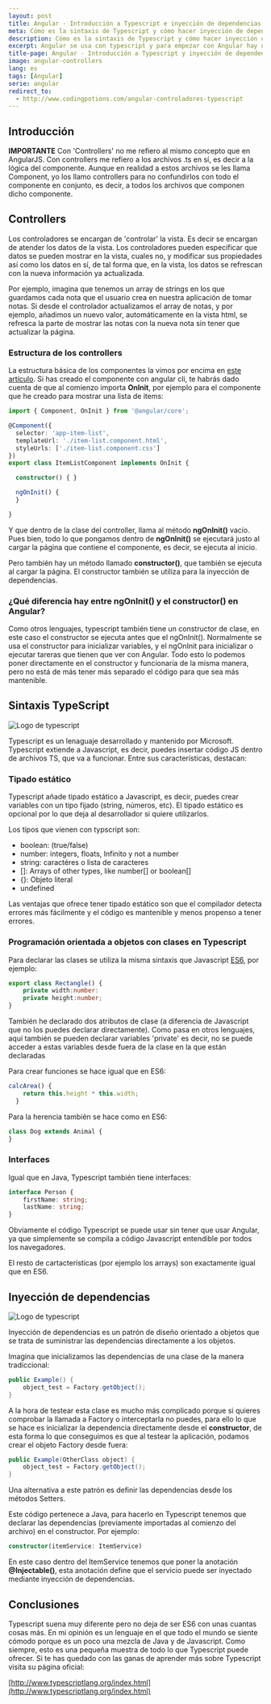 ```yaml
---
layout: post
title: Angular - Introducción a Typescript e inyección de dependencias
meta: Cómo es la sintaxis de Typescript y cómo hacer inyección de dependencias en Angular, además vemos la diferencia entre ngOnInit y el constructor
description: Cómo es la sintaxis de Typescript y cómo hacer inyección de dependencias en Angular, además vemos la diferencia entre ngOnInit y el constructor
excerpt: Angular se usa con typescript y para empezar con Angular hay que aprender antes su sintaxis. En este artículo explico la introducción y las principales características de Typescript. Además explico como se hace inyección de dependencias
title-page: Angular - Introducción a Typescript y inyección de dependencias
image: angular-controllers
lang: es
tags: [Angular] 
serie: angular
redirect_to:
  - http://www.codingpotions.com/angular-controladores-typescript
---
```


## Introducción

**IMPORTANTE** Con 'Controllers' no me refiero al mismo concepto que en AngularJS. Con controllers me refiero a los archivos .ts en sí, es decir a la lógica del componente. Aunque en realidad a estos archivos se les llama Component, yo los llamo controllers para no confundirlos con todo el componente en conjunto, es decir, a todos los archivos que componen dicho componente.

## Controllers 

Los controladores se encargan de 'controlar' la vista. Es decir se encargan de atender los datos de la vista. Los controladores pueden especificar que datos se pueden mostrar en la vista, cuales no, y modificar sus propiedades así como los datos en sí, de tal forma que, en la vista, los datos se refrescan con la nueva información ya actualizada. 

Por ejemplo, imagina que tenemos un array de strings en los que guardamos cada nota que el usuario crea en nuestra aplicación de tomar notas. Si desde el controlador actualizamos el array de notas, y por ejemplo, añadimos un nuevo valor, automáticamente en la vista html, se refresca la parte de mostrar las notas con la nueva nota sin tener que actualizar la página.

### Estructura de los controllers

La estructura básica de los componentes la vimos por encima en [este artículo]({{site.baseurl}}/angular-componentes-routing). Si has creado el componente con angular cli, te habrás dado cuenta de que al comienzo importa **OnInit**, por ejemplo para el componente que he creado para mostrar una lista de items:

```typescript
import { Component, OnInit } from '@angular/core';

@Component({
  selector: 'app-item-list',
  templateUrl: './item-list.component.html',
  styleUrls: ['./item-list.component.css']
})
export class ItemListComponent implements OnInit {

  constructor() { }

  ngOnInit() {
  }

}

```

Y que dentro de la clase del controller, llama al método **ngOnInit()** vacío. Pues bien, todo lo que pongamos dentro de **ngOnInit()** se ejecutará justo al cargar 
la página que contiene el componente, es decir, se ejecuta al inicio.

Pero también hay un método llamado **constructor()**, que también se ejecuta al cargar la página. El constructor también se utiliza para la inyección de dependencias.

### ¿Qué diferencia hay entre ngOnInit() y el constructor() en Angular?

Como otros lenguajes, typescript también tiene un constructor de clase, en este caso el constructor se ejecuta antes que el ngOnInit().
Normalmente se usa el constructor para inicializar variables, y el ngOnInit para inicializar o ejecutar tareras que tienen que ver con Angular. Todo esto lo podemos poner directamente en el constructor y funcionaría de la misma manera, pero no está de más tener más separado el código para que sea más mantenible.

## Sintaxis TypeScript

<div class="center">
    <img src="https://i.imgur.com/lpT6Mun.png" class="responsive-img center" alt="Logo de typescript"> 
</div>

Typescript es un lenaguaje desarrollado y mantenido por Microsoft. Typescript extiende a Javascript, es decir, puedes insertar código JS dentro de archivos TS, que va a funcionar. Entre sus características, destacan:

### Tipado estático

Typescript añade tipado estático a Javascript, es decir, puedes crear variables con un tipo fijado (string, números, etc). El tipado estático es opcional por lo que deja al desarrollador si quiere utilizarlos.

Los tipos que vienen con typscript son:

- boolean: (true/false)
- number: integers, floats, Infinito y not a number
- string: caractéres o lista de caracteres
- []: Arrays of other types, like number[] or boolean[]
- {}: Objeto literal
- undefined 

Las ventajas que ofrece tener tipado estático son que el compilador detecta errores más fácilmente y el código es mantenible y menos propenso a tener errores.

### Programación orientada a objetos con clases en Typescript

Para declarar las clases se utiliza la misma sintaxis que Javascript [ES6](https://developer.mozilla.org/es/docs/Web/JavaScript/Referencia/Classes), por ejemplo:

```typescript
export class Rectangle() {
    private width:number:
    private height:number;
}
```
También he declarado dos atributos de clase (a diferencia de Javascript que no los puedes declarar directamente). Como pasa en otros lenguajes, aquí también se pueden declarar variables 'private' es decir, no se puede acceder a estas variables desde fuera de la clase en la que están declaradas

Para crear funciones se hace igual que en ES6:

```typescript
calcArea() {
    return this.height * this.width;
  }
```

Para la herencia también se hace como en ES6:

```typescript
class Dog extends Animal {
}
```

### Interfaces

Igual que en Java, Typescript también tiene interfaces:

```typescript
interface Person {
    firstName: string;
    lastName: string;
}
```
Obviamente el código Typescript se puede usar sin tener que usar Angular, ya que simplemente se compila a código Javascript entendible por todos los navegadores.

El resto de cartacterísticas (por ejemplo los arrays) son exactamente igual que en ES6.

## Inyección de dependencias

<div class="center">
    <img src="https://i.imgur.com/kL333mH.jpg" class="responsive-img center" alt="Logo de typescript"> 
</div>

Inyección de dependencias es un patrón de diseño orientado a objetos que se trata de suministrar las dependencias directamente a los objetos.

Imagina que inicializamos las dependencias de una clase de la manera tradiccional:

```java
public Example() {
    object_test = Factory.getObject();
}
```

A la hora de testear esta clase es mucho más complicado porque si quieres comprobar la llamada a Factory o interceptarla no puedes, para ello lo que se hace es inicializar la dependencia directamente desde el **constructor**, de esta forma lo que conseguimos es que al testear la aplicación, podamos crear el objeto Factory desde fuera:

```java
public Example(OtherClass object) {
    object_test = Factory.getObject();
}
```
Una alternativa a este patrón es definir las dependencias desde los métodos Setters.

Este código pertenece a Java, para hacerlo en Typescript tenemos que declarar las dependencias (previamente importadas al comienzo del archivo) en el constructor. Por ejemplo:

```typescript
constructor(itemService: ItemService)
```

En este caso dentro del ItemService tenemos que poner la anotación **@Injectable()**, esta anotación define que el servicio puede ser inyectado mediante inyección de dependencias.

## Conclusiones

Typescript suena muy diferente pero no deja de ser ES6 con unas cuantas cosas más. En mi opinión es un lenguaje en el que todo el mundo se siente cómodo porque es un poco una mezcla de Java y de Javascript. Como siempre, esto es una pequeña muestra de todo lo que Typescript puede ofrecer. Si te has quedado con las ganas de aprender más sobre Typescript visita su página oficial:

[http://www.typescriptlang.org/index.html](http://www.typescriptlang.org/index.html)
